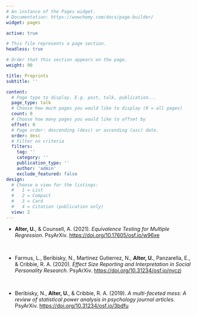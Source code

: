 ```yaml
---
# An instance of the Pages widget.
# Documentation: https://wowchemy.com/docs/page-builder/
widget: pages

active: true

# This file represents a page section.
headless: true

# Order that this section appears on the page.
weight: 90

title: Preprints
subtitle: ''

content:
  # Page type to display. E.g. post, talk, publication...
  page_type: talk
  # Choose how much pages you would like to display (0 = all pages)
  count: 0
  # Choose how many pages you would like to offset by
  offset: 0
  # Page order: descending (desc) or ascending (asc) date.
  order: desc
  # Filter on criteria
  filters:
    tag: ''
    category: ''
    publication_type: ''
    author: 'admin'
    exclude_featured: false
design:
  # Choose a view for the listings:
  #   1 = List
  #   2 = Compact
  #   3 = Card
  #   4 = Citation (publication only)
  view: 2
---
```

* <b>Alter, U.</b>, & Counsell, A. (2021). *Equivalence Testing for Multiple Regression*. PsyArXiv. https://doi.org/10.17605/osf.io/w96xe </p> &nbsp;

* Farmus, L., Beribisky, N., Martinez Gutierrez, N., <b>Alter, U.</b>, Panzarella, E., & Cribbie, R. A. (2020). *Effect Size Reporting and Interpretation in Social Personality Research*. PsyArXiv. https://doi.org/10.31234/osf.io/nvczj </p> &nbsp;

* Beribisky, N., <b>Alter, U.</b>, & Cribbie, R. A. (2019). *A multi-faceted mess: A review of statistical power analysis in psychology journal articles*. PsyArXiv. https://doi.org/10.31234/osf.io/3bdfu

